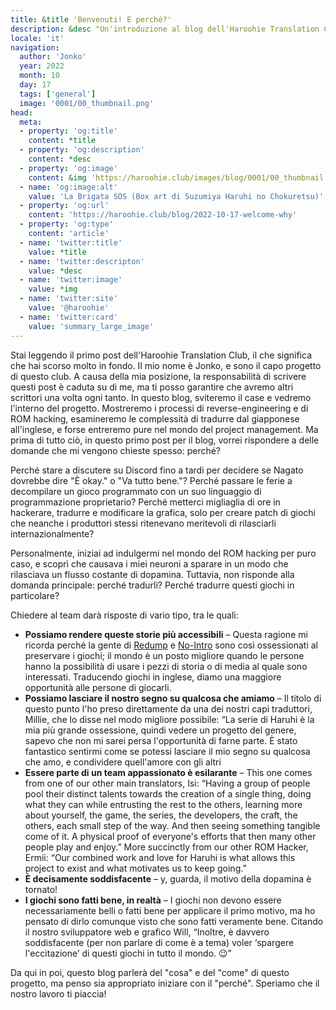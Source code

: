 ```yaml
---
title: &title 'Benvenuti! E perché?'
description: &desc "Un'introduzione al blog dell'Haroohie Translation Club ed una spiegazione dei nostri motivi per tradurre i giochi di Haruhi."
locale: 'it'
navigation:
  author: 'Jonko'
  year: 2022
  month: 10
  day: 17
  tags: ['general']
  image: '0001/00_thumbnail.png'
head:
  meta:
  - property: 'og:title'
    content: *title
  - property: 'og:description'
    content: *desc
  - property: 'og:image'
    content: &img 'https://haroohie.club/images/blog/0001/00_thumbnail.png'
  - name: 'og:image:alt'
    value: 'La Brigata SOS (Box art di Suzumiya Haruhi no Chokuretsu)'
  - property: 'og:url'
    content: 'https://haroohie.club/blog/2022-10-17-welcome-why'
  - property: 'og:type'
    content: 'article'
  - name: 'twitter:title'
    value: *title
  - name: 'twitter:descripton'
    value: *desc
  - name: 'twitter:image'
    value: *img
  - name: 'twitter:site'
    value: '@haroohie'
  - name: 'twitter:card'
    value: 'summary_large_image'
---
```


Stai leggendo il primo post dell'Haroohie Translation Club, il che significa che hai scorso molto in fondo. Il mio nome è Jonko, e sono il capo progetto di questo club. A causa della mia posizione, la responsabilità di scrivere questi post è caduta su di me, ma ti posso garantire che avremo altri scrittori una volta ogni tanto. In questo blog, sviteremo il case e vedremo l'interno del progetto. Mostreremo i processi di reverse-engineering e di ROM hacking, esamineremo le complessità di tradurre dal giapponese all'inglese, e forse entreremo pure nel mondo del project management. Ma prima di tutto ciò, in questo primo post per il blog, vorrei rispondere a delle domande che mi vengono chieste spesso: perché?

Perché stare a discutere su Discord fino a tardi per decidere se Nagato dovrebbe dire "È okay." o "Va tutto bene."? Perché passare le ferie a decompilare un gioco programmato con un suo linguaggio di programmazione proprietario? Perché metterci migliaglia di ore in hackerare, tradurre e modificare la grafica, solo per creare patch di giochi che neanche i produttori stessi ritenevano meritevoli di rilasciarli internazionalmente?

Personalmente, iniziai ad indulgermi nel mondo del ROM hacking per puro caso, e scoprì che causava i miei neuroni a sparare in un modo che rilasciava un flusso costante di dopamina. Tuttavia, non risponde alla domanda principale: perché tradurli? Perché tradurre questi giochi in particolare?

Chiedere al team darà risposte di vario tipo, tra le quali:

* **‌Possiamo rendere queste storie più accessibili** – Questa ragione mi ricorda perché la gente di [Redump](http://redump.org/) e [No-Intro](https://no-intro.org/) sono così ossessionati al preservare i giochi; il mondo è un posto migliore quando le persone hanno la possibilità di usare i pezzi di storia o di media al quale sono interessati. Traducendo giochi in inglese, diamo una maggiore opportunità alle persone di giocarli.
* **‌Possiamo lasciare il nostro segno su qualcosa che amiamo** – Il titolo di questo punto l'ho preso direttamente da una dei nostri capi traduttori, Millie, che lo disse nel modo migliore possibile: “La serie di Haruhi è la mia più grande ossessione, quindi vedere un progetto del genere, sapevo che non mi sarei persa l'opportunità di farne parte. È stato fantastico sentirmi come se potessi lasciare il mio segno su qualcosa che amo, e condividere quell'amore con gli altri
* **‌Essere parte di un team appassionato è esilarante** – This one comes from one of our other main translators, Isi: “Having a group of people pool their distinct talents towards the creation of a single thing, doing what they can while entrusting the rest to the others, learning more about yourself, the game, the series, the developers, the craft, the others, each small step of the way. And then seeing something tangible come of it. A physical proof of everyone's efforts that then many other people play and enjoy.” More succinctly from our other ROM Hacker, Ermii: “Our combined work and love for Haruhi is what allows this project to exist and what motivates us to keep going.”
* **‌È decisamente soddisfacente** – y, guarda, il motivo della dopamina è tornato!
* **‌I giochi sono fatti bene, in realtà** – I giochi non devono essere necessariamente belli o fatti bene per applicare il primo motivo, ma ho pensato di dirlo comunque visto che sono fatti veramente bene. Citando il nostro sviluppatore web e grafico Will, “Inoltre, è davvero soddisfacente (per non parlare di come è a tema) voler ‘spargere l'eccitazione’ di questi giochi in tutto il mondo. 😉”

Da qui in poi, questo blog parlerà del "cosa" e del "come" di questo progetto, ma penso sia appropriato iniziare con il "perché". Speriamo che il nostro lavoro ti piaccia!